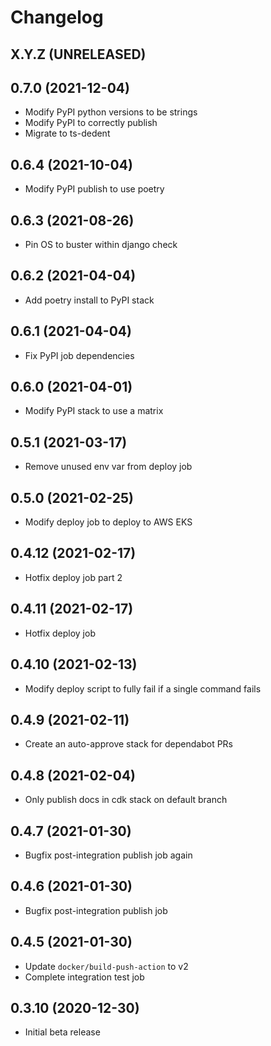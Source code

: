 # Changelog

## X.Y.Z (UNRELEASED)

## 0.7.0 (2021-12-04)

* Modify PyPI python versions to be strings
* Modify PyPI to correctly publish
* Migrate to ts-dedent

## 0.6.4 (2021-10-04)

* Modify PyPI publish to use poetry

## 0.6.3 (2021-08-26)

* Pin OS to buster within django check

## 0.6.2 (2021-04-04)

* Add poetry install to PyPI stack

## 0.6.1 (2021-04-04)

* Fix PyPI job dependencies

## 0.6.0 (2021-04-01)

* Modify PyPI stack to use a matrix

## 0.5.1 (2021-03-17)

* Remove unused env var from deploy job

## 0.5.0 (2021-02-25)

* Modify deploy job to deploy to AWS EKS

## 0.4.12 (2021-02-17)

* Hotfix deploy job part 2

## 0.4.11 (2021-02-17)

* Hotfix deploy job

## 0.4.10 (2021-02-13)

* Modify deploy script to fully fail if a single command fails

## 0.4.9 (2021-02-11)

* Create an auto-approve stack for dependabot PRs

## 0.4.8 (2021-02-04)

* Only publish docs in cdk stack on default branch

## 0.4.7 (2021-01-30)

* Bugfix post-integration publish job again

## 0.4.6 (2021-01-30)

* Bugfix post-integration publish job

## 0.4.5 (2021-01-30)

* Update `docker/build-push-action` to v2
* Complete integration test job

## 0.3.10 (2020-12-30)

* Initial beta release
